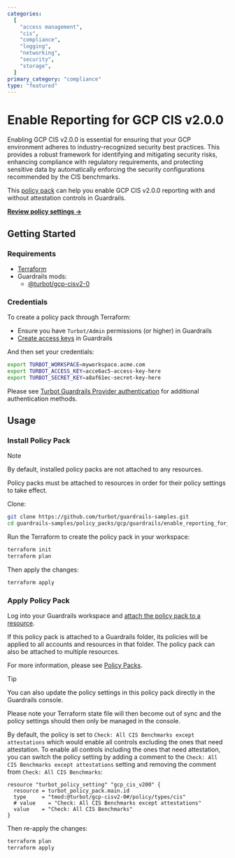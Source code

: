 ```yaml
---
categories:
  [
    "access management",
    "cis",
    "compliance",
    "logging",
    "networking",
    "security",
    "storage",
  ]
primary_category: "compliance"
type: "featured"
---
```


# Enable Reporting for GCP CIS v2.0.0

Enabling GCP CIS v2.0.0 is essential for ensuring that your GCP environment adheres to industry-recognized security best practices. This provides a robust framework for identifying and mitigating security risks, enhancing compliance with regulatory requirements, and protecting sensitive data by automatically enforcing the security configurations recommended by the CIS benchmarks.

This [policy pack](https://turbot.com/guardrails/docs/concepts/resources/policy-packs) can help you enable GCP CIS v2.0.0 reporting with and without attestation controls in Guardrails.

**[Review policy settings →](https://hub-guardrails-turbot-com-git-development-turbot.vercel.app/policy-packs/gcp/guardrails/gcp_enable_reporting_for_cis_v200/settings)**

## Getting Started

### Requirements

- [Terraform](https://developer.hashicorp.com/terraform/tutorials/gcp-get-started/install-cli)
- Guardrails mods:
  - [@turbot/gcp-cisv2-0](https://hub-guardrails-turbot-com-git-development-turbot.vercel.app/mods/gcp/mods/gcp-cisv2-0)

### Credentials

To create a policy pack through Terraform:

- Ensure you have `Turbot/Admin` permissions (or higher) in Guardrails
- [Create access keys](https://turbot.com/guardrails/docs/guides/iam/access-keys#generate-a-new-guardrails-api-access-key) in Guardrails

And then set your credentials:

```sh
export TURBOT_WORKSPACE=myworkspace.acme.com
export TURBOT_ACCESS_KEY=acce6ac5-access-key-here
export TURBOT_SECRET_KEY=a8af61ec-secret-key-here
```

Please see [Turbot Guardrails Provider authentication](https://registry.terraform.io/providers/turbot/turbot/latest/docs#authentication) for additional authentication methods.

## Usage

### Install Policy Pack

> [!NOTE]
> By default, installed policy packs are not attached to any resources.
>
> Policy packs must be attached to resources in order for their policy settings to take effect.

Clone:

```sh
git clone https://github.com/turbot/guardrails-samples.git
cd guardrails-samples/policy_packs/gcp/guardrails/enable_reporting_for_cis_v200
```

Run the Terraform to create the policy pack in your workspace:

```sh
terraform init
terraform plan
```

Then apply the changes:

```sh
terraform apply
```

### Apply Policy Pack

Log into your Guardrails workspace and [attach the policy pack to a resource](https://turbot.com/guardrails/docs/guides/policy-packs#attach-a-policy-pack-to-a-resource).

If this policy pack is attached to a Guardrails folder, its policies will be applied to all accounts and resources in that folder. The policy pack can also be attached to multiple resources.

For more information, please see [Policy Packs](https://turbot.com/guardrails/docs/concepts/resources/policy-packs).

> [!TIP]
> You can also update the policy settings in this policy pack directly in the Guardrails console.
>
> Please note your Terraform state file will then become out of sync and the policy settings should then only be managed in the console.

By default, the policy is set to `Check: All CIS Benchmarks except attestations` which would enable all controls excluding the ones that need attestation. To enable all controls including the ones that need attestation, you can switch the policy setting by adding a comment to the `Check: All CIS Benchmarks except attestations` setting and removing the comment from `Check: All CIS Benchmarks`:

```hcl
resource "turbot_policy_setting" "gcp_cis_v200" {
  resource = turbot_policy_pack.main.id
  type     = "tmod:@turbot/gcp-cisv2-0#/policy/types/cis"
  # value    = "Check: All CIS Benchmarks except attestations"
  value    = "Check: All CIS Benchmarks"
}
```

Then re-apply the changes:

```sh
terraform plan
terraform apply
```
